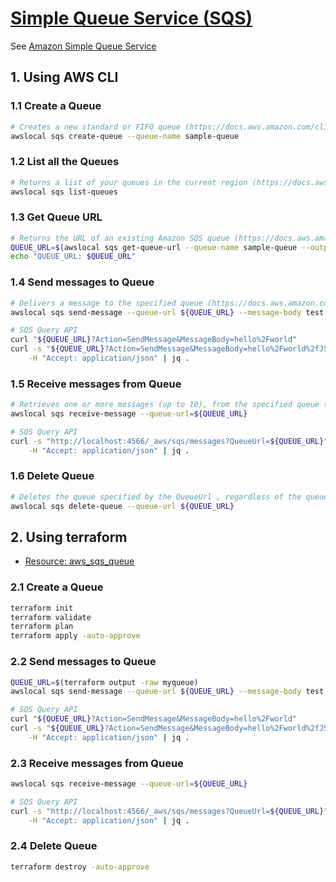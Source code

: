 # [Simple Queue Service (SQS)](https://docs.localstack.cloud/user-guide/aws/sqs/)

See [Amazon Simple Queue Service](https://docs.aws.amazon.com/AWSSimpleQueueService/latest/SQSDeveloperGuide/welcome.html)

## 1. Using AWS CLI

### 1.1 Create a Queue

```sh
# Creates a new standard or FIFO queue (https://docs.aws.amazon.com/cli/latest/reference/sqs/create-queue.html)
awslocal sqs create-queue --queue-name sample-queue
```

### 1.2 List all the Queues

```sh
# Returns a list of your queues in the current region (https://docs.aws.amazon.com/cli/latest/reference/sqs/list-queues.html)
awslocal sqs list-queues
```

### 1.3 Get Queue URL

```sh
# Returns the URL of an existing Amazon SQS queue (https://docs.aws.amazon.com/cli/latest/reference/sqs/get-queue-url.html)
QUEUE_URL=$(awslocal sqs get-queue-url --queue-name sample-queue --output text)
echo "QUEUE_URL: $QUEUE_URL"
```

### 1.4 Send messages to Queue

```sh
# Delivers a message to the specified queue (https://docs.aws.amazon.com/cli/latest/reference/sqs/send-message.html)
awslocal sqs send-message --queue-url ${QUEUE_URL} --message-body test

# SQS Query API
curl "${QUEUE_URL}?Action=SendMessage&MessageBody=hello%2Fworld"
curl -s "${QUEUE_URL}?Action=SendMessage&MessageBody=hello%2Fworld%2fJSON" \
    -H "Accept: application/json" | jq .
```

### 1.5 Receive messages from Queue

```sh
# Retrieves one or more messages (up to 10), from the specified queue (https://docs.aws.amazon.com/cli/latest/reference/sqs/receive-message.html)
awslocal sqs receive-message --queue-url=${QUEUE_URL}

# SQS Query API
curl -s "http://localhost:4566/_aws/sqs/messages?QueueUrl=${QUEUE_URL}" \
    -H "Accept: application/json" | jq .
```

### 1.6 Delete Queue

```sh
# Deletes the queue specified by the QueueUrl , regardless of the queue's contents (https://docs.aws.amazon.com/cli/latest/reference/sqs/delete-queue.html)
awslocal sqs delete-queue --queue-url ${QUEUE_URL}
```

## 2. Using terraform

- [Resource: aws_sqs_queue](https://registry.terraform.io/providers/hashicorp/aws/latest/docs/resources/sqs_queue)

### 2.1 Create a Queue

```sh
terraform init
terraform validate
terraform plan
terraform apply -auto-approve
```

### 2.2 Send messages to Queue

```sh
QUEUE_URL=$(terraform output -raw myqueue)
awslocal sqs send-message --queue-url ${QUEUE_URL} --message-body test

# SQS Query API
curl "${QUEUE_URL}?Action=SendMessage&MessageBody=hello%2Fworld"
curl -s "${QUEUE_URL}?Action=SendMessage&MessageBody=hello%2Fworld%2fJSON" \
    -H "Accept: application/json" | jq .
```

### 2.3 Receive messages from Queue

```sh
awslocal sqs receive-message --queue-url=${QUEUE_URL}

# SQS Query API
curl -s "http://localhost:4566/_aws/sqs/messages?QueueUrl=${QUEUE_URL}" \
    -H "Accept: application/json" | jq .
```

### 2.4 Delete Queue

```sh
terraform destroy -auto-approve
```
